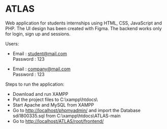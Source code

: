 # ATLAS

Web application for students internships using HTML, CSS, JavaScript and PHP. The UI design has been created with Figma.
The backend works only for login, sign up and sessions.  
  
Users:  
 - Email : student@mail.com  
   Password : 123  
  
 - Email : company@mail.com  
   Password : 123  

 Steps to run the application:  
- Download and run XAMPP  
- Put the project files to C:\xampp\htdocs\  
- Start Apache and MySQL from XAMPP  
- Go to <http://localhost/phpmyadmin/> and import the Database sdi1800335.sql from C:\xampp\htdocs\ATLAS-main  
- Go to <http://localhost/ATLAS/root/frontend/>  
